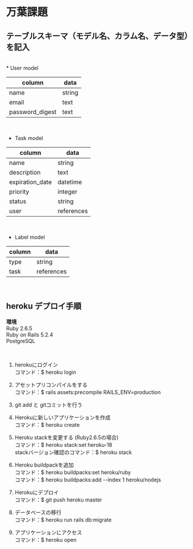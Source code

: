 # 万葉課題

## テーブルスキーマ（モデル名、カラム名、データ型）を記入
<br>
* User model

|  column  |  data  |
| --- | --- |
|  name  |  string  |
|  email  |  text  |
|  password_digest  |  text  |
<br>

* Task model

|  column  |  data  |
| --- | --- |
|  name  |  string  |
|  description  |  text  |
|  expiration_date  |  datetime  |
|  priority  |  integer  |
|  status  |  string  |
|  user  |  references  |
<br>

* Label model

|  column  |  data  |
| --- | --- |
|  type  |  string  |
|  task  |  references  |

<br>

## heroku デプロイ手順  
**環境**  
Ruby 2.6.5  
Ruby on Rails 5.2.4  
PostgreSQL

<br>

1. herokuにログイン  
コマンド：$ heroku login

2. アセットプリコンパイルをする  
コマンド：$ rails assets:precompile RAILS_ENV=production

3. git add と gitコミットを行う

4. Herokuに新しいアプリケーションを作成  
コマンド：$ heroku create

5. Heroku stackを変更する
(Ruby2.6.5の場合)  
コマンド：$ heroku stack:set heroku-18  
stackバージョン確認のコマンド：$ heroku stack

6. Heroku buildpackを追加  
コマンド：$ heroku buildpacks:set heroku/ruby  
コマンド：$ heroku buildpacks:add --index 1 heroku/nodejs

7. Herokuにデプロイ  
コマンド：$ git push heroku master

8. データベースの移行  
コマンド：$ heroku run rails db:migrate

9. アプリケーションにアクセス  
コマンド：$ heroku open